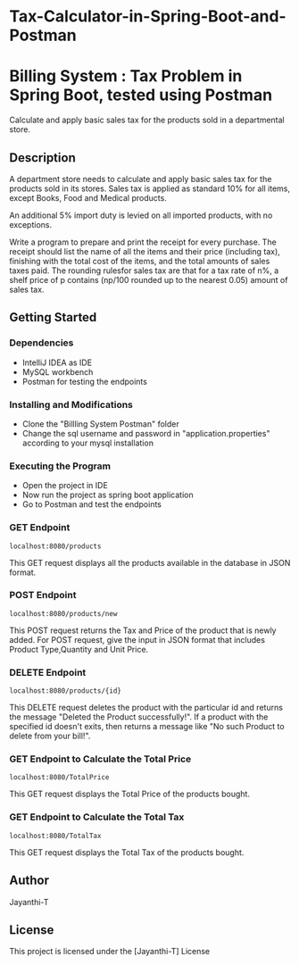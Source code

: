 # Tax-Calculator-in-Spring-Boot-and-Postman

# Billing System : Tax Problem in Spring Boot, tested using Postman

Calculate and apply basic sales tax for the products sold in a departmental store.

## Description

A department store needs to calculate and apply basic sales tax for the products sold in its stores. Sales tax is applied as standard 10% for all items, except Books, Food and Medical products.

An additional 5% import duty is levied on all imported products, with no exceptions.

Write a program to prepare and print the receipt for every purchase. The receipt should list the name of all the items and their price (including tax), finishing with the total cost of the items, and the total amounts of sales taxes paid. 
The rounding rulesfor sales tax are that for a tax rate of n%, a shelf price of p contains (np/100 rounded up to the nearest 0.05) amount of sales tax.

## Getting Started

### Dependencies

* IntelliJ IDEA as IDE
* MySQL workbench
* Postman for testing the endpoints

### Installing and Modifications

* Clone the "Billling System Postman" folder
* Change the sql username and password in "application.properties" according to your mysql installation

### Executing the Program

* Open the project in IDE
* Now run the project as spring boot application
* Go to Postman and test the endpoints

### GET Endpoint 
```
localhost:8080/products
```
This GET request displays all the products available in the database in JSON format.

### POST Endpoint
```
localhost:8080/products/new
```
This POST request returns the Tax and Price of the product that is newly added. 
For POST request, give the input in JSON format that includes Product Type,Quantity and Unit Price. 

### DELETE Endpoint
```
localhost:8080/products/{id}
```
This DELETE request deletes the product with the particular id and returns the message "Deleted the Product successfully!".
If a product with the specified id doesn't exits, then returns a message like "No such Product to delete from your bill!".

### GET Endpoint to Calculate the Total Price
```
localhost:8080/TotalPrice
```
This GET request displays the Total Price of the products bought.

### GET Endpoint to Calculate the Total Tax
```
localhost:8080/TotalTax
```
This GET request displays the Total Tax of the products bought.

## Author

Jayanthi-T


## License

This project is licensed under the [Jayanthi-T] License 
